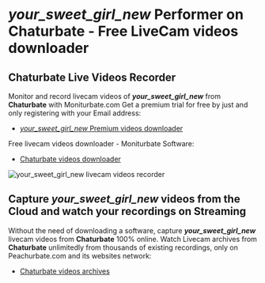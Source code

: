 # _your_sweet_girl_new_ Performer on Chaturbate - Free LiveCam videos downloader

## Chaturbate Live Videos Recorder

Monitor and record livecam videos of **_your_sweet_girl_new_** from **Chaturbate** with Moniturbate.com
Get a premium trial for free by just and only registering with your Email address:
* [_your_sweet_girl_new_ Premium videos downloader](https://moniturbate.com/request-demo-licence-key.html)

Free livecam videos downloader - Moniturbate Software:
* [Chaturbate videos downloader](https://moniturbate.com/moniturbate-download-software.html)

![_your_sweet_girl_new_ livecam videos recorder](https://peachurnet.com/templates/moniturbate-software.png)


## Capture _your_sweet_girl_new_ videos from the Cloud and watch your recordings on Streaming

Without the need of downloading a software, capture **_your_sweet_girl_new_** livecam videos from **Chaturbate** 100% online.
Watch Livecam archives from **Chaturbate** unlimitedly from thousands of existing recordings, only on Peachurbate.com and its websites network:
* [Chaturbate videos archives](https://peachurnet.com/)